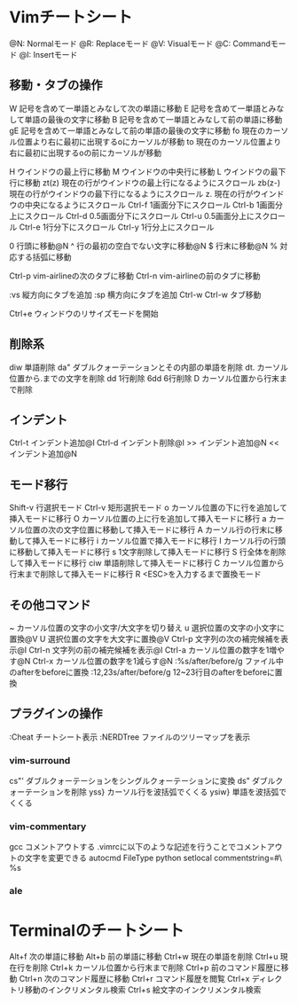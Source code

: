 # Vimチートシート
@N: Normalモード
@R: Replaceモード
@V: Visualモード
@C: Commandモード
@I: Insertモード

## 移動・タブの操作
W 記号を含めて一単語とみなして次の単語に移動
E 記号を含めて一単語とみなして単語の最後の文字に移動
B 記号を含めて一単語とみなして前の単語に移動
gE 記号を含めて一単語とみなして前の単語の最後の文字に移動
fo 現在のカーソル位置より右に最初に出現するoにカーソルが移動
to 現在のカーソル位置より右に最初に出現するoの前にカーソルが移動

H ウインドウの最上行に移動
M ウインドウの中央行に移動
L ウインドウの最下行に移動
zt(z<Enter>) 現在の行がウインドウの最上行になるようにスクロール
zb(z-) 現在の行がウインドウの最下行になるようにスクロール
z. 現在の行がウインドウの中央になるようにスクロール
Ctrl-f 1画面分下にスクロール
Ctrl-b 1画面分上にスクロール
Ctrl-d 0.5画面分下にスクロール
Ctrl-u 0.5画面分上にスクロール
Ctrl-e 1行分下にスクロール
Ctrl-y 1行分上にスクロール

0 行頭に移動@N
^ 行の最初の空白でない文字に移動@N
$ 行末に移動@N
% 対応する括弧に移動

Ctrl-p vim-airlineの次のタブに移動
Ctrl-n vim-airlineの前のタブに移動

:vs 縦方向にタブを追加
:sp 横方向にタブを追加
Ctrl-w Ctrl-w タブ移動

Ctrl+e ウィンドウのリサイズモードを開始

## 削除系
diw 単語削除
da" ダブルクォーテーションとその内部の単語を削除
dt. カーソル位置から.までの文字を削除
dd 1行削除
6dd 6行削除
D カーソル位置から行末まで削除

## インデント
Ctrl-t インデント追加@I
Ctrl-d インデント削除@I
\>> インデント追加@N
<< インデント追加@N

## モード移行
Shift-v 行選択モード
Ctrl-v 矩形選択モード
o カーソル位置の下に行を追加して挿入モードに移行
O カーソル位置の上に行を追加して挿入モードに移行
a カーソル位置の次の文字位置に移動して挿入モードに移行
A カーソル行の行末に移動して挿入モードに移行
i カーソル位置で挿入モードに移行
I カーソル行の行頭に移動して挿入モードに移行
s 1文字削除して挿入モードに移行
S 行全体を削除して挿入モードに移行
ciw 単語削除して挿入モードに移行
C カーソル位置から行末まで削除して挿入モードに移行
R \<ESC>を入力するまで置換モード

## その他コマンド
~ カーソル位置の文字の小文字/大文字を切り替え
u 選択位置の文字の小文字に置換@V
U 選択位置の文字を大文字に置換@V
Ctrl-p 文字列の次の補完候補を表示@I
Ctrl-n 文字列の前の補完候補を表示@I
Ctrl-a カーソル位置の数字を1増やす@N
Ctrl-x カーソル位置の数字を1減らす@N
:%s/after/before/g ファイル中のafterをbeforeに置換
:12,23s/after/before/g 12~23行目のafterをbeforeに置換

## プラグインの操作
:Cheat チートシート表示
:NERDTree ファイルのツリーマップを表示

### vim-surround
cs"' ダブルクォーテーションをシングルクォーテーションに変換
ds" ダブルクォーテーションを削除
yss} カーソル行を波括弧でくくる
ysiw} 単語を波括弧でくくる

### vim-commentary
gcc コメントアウトする
.vimrcに以下のような記述を行うことでコメントアウトの文字を変更できる
autocmd FileType python setlocal commentstring=#\ %s

### ale


# Terminalのチートシート
Alt+f 次の単語に移動
Alt+b 前の単語に移動
Ctrl+w 現在の単語を削除
Ctrl+u 現在行を削除
Ctrl+k カーソル位置から行末まで削除
Ctrl+p 前のコマンド履歴に移動
Ctrl+n 次のコマンド履歴に移動
Ctrl+r コマンド履歴を閲覧
Ctrl+x ディレクトリ移動のインクリメンタル検索
Ctrl+s 絵文字のインクリメンタル検索
